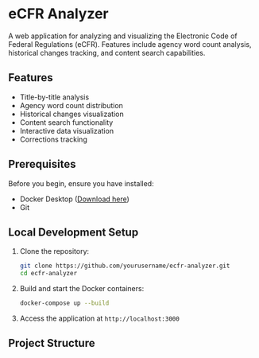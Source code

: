 # eCFR Analyzer

A web application for analyzing and visualizing the Electronic Code of Federal Regulations (eCFR). Features include agency word count analysis, historical changes tracking, and content search capabilities.

## Features

- Title-by-title analysis
- Agency word count distribution
- Historical changes visualization
- Content search functionality
- Interactive data visualization
- Corrections tracking

## Prerequisites

Before you begin, ensure you have installed:
- Docker Desktop ([Download here](https://www.docker.com/products/docker-desktop))
- Git

## Local Development Setup

1. Clone the repository:
   ```bash
   git clone https://github.com/yourusername/ecfr-analyzer.git
   cd ecfr-analyzer
   ```

2. Build and start the Docker containers:
   ```bash
   docker-compose up --build
   ```

3. Access the application at `http://localhost:3000`

## Project Structure

